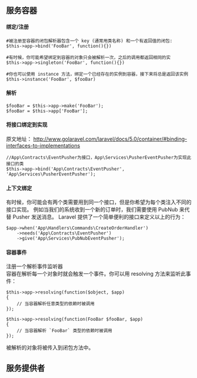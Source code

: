 ## 服务容器
#### 绑定/注册

    #被注册至容器的闭包解析器包含一个 key (通常用类名称) 和一个有返回值的闭包:
    $this->app->bind('FooBar', function(){})

    #有时候，你可能希望绑定到容器的对象只会被解析一次，之后的调用都返回相同的实
    $this->app->singleton('FooBar', function(){})

    #你也可以使用 instance 方法，绑定一个已经存在的实例到容器，接下来将总是返回该实例
    $this->instance('FooBar', $fooBar)

#### 解析
    $fooBar = $this->app->make('FooBar');
    $fooBar = $this->app['FooBar'];

#### 将接口绑定到实现
  原文地址：
  http://www.golaravel.com/laravel/docs/5.0/container/#binding-interfaces-to-implementations
  ```
  //App\Contracts\EventPusher为接口，App\Services\PusherEventPusher为实现此接口的类
  $this->app->bind('App\Contracts\EventPusher', 'App\Services\PusherEventPusher');
  ```
#### 上下文绑定
  有时候，你可能会有两个类需要用到同一个接口，但是你希望为每个类注入不同的接口实现。
  例如当我们的系统收到一个新的订单时，我们需要使用 PubNub 来代替 Pusher 发送消息。
  Laravel 提供了一个简单便利的接口来定义以上的行为：
  ```
  $app->when('App\Handlers\Commands\CreateOrderHandler')
      ->needs('App\Contracts\EventPusher')
      ->give('App\Services\PubNubEventPusher');
  ```
#### 容器事件
注册一个解析事件监听器  
容器在解析每一个对象时就会触发一个事件。你可以用 resolving 方法来监听此事件：
```
$this->app->resolving(function($object, $app)
{
    // 当容器解析任意类型的依赖时被调用
});

$this->app->resolving(function(FooBar $fooBar, $app)
{
    // 当容器解析 `FooBar` 类型的依赖时被调用
});
```
被解析的对象将被传入到闭包方法中。


## 服务提供者
